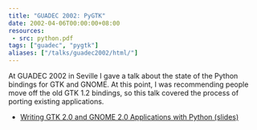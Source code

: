 ```yaml
---
title: "GUADEC 2002: PyGTK"
date: 2002-04-06T00:00:00+08:00
resources:
 - src: python.pdf
tags: ["guadec", "pygtk"]
aliases: ["/talks/guadec2002/html/"]
---
```


At GUADEC 2002 in Seville I gave a talk about the state of the Python
bindings for GTK and GNOME.  At this point, I was recommending people
move off the old GTK 1.2 bindings, so this talk covered the process of
porting existing applications.

<!--more-->

* [Writing GTK 2.0 and GNOME 2.0 Applications with Python (slides)](python.pdf)
